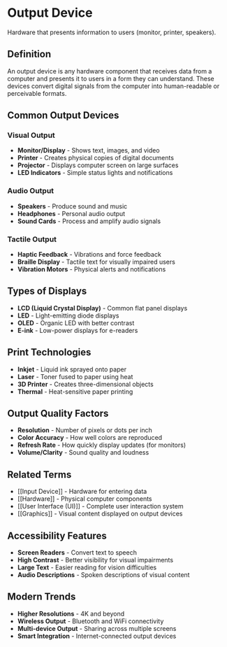 # Output Device

Hardware that presents information to users (monitor, printer, speakers).

## Definition
An output device is any hardware component that receives data from a computer and presents it to users in a form they can understand. These devices convert digital signals from the computer into human-readable or perceivable formats.

## Common Output Devices

### Visual Output
- **Monitor/Display** - Shows text, images, and video
- **Printer** - Creates physical copies of digital documents
- **Projector** - Displays computer screen on large surfaces
- **LED Indicators** - Simple status lights and notifications

### Audio Output
- **Speakers** - Produce sound and music
- **Headphones** - Personal audio output
- **Sound Cards** - Process and amplify audio signals

### Tactile Output
- **Haptic Feedback** - Vibrations and force feedback
- **Braille Display** - Tactile text for visually impaired users
- **Vibration Motors** - Physical alerts and notifications

## Types of Displays
- **LCD (Liquid Crystal Display)** - Common flat panel displays
- **LED** - Light-emitting diode displays
- **OLED** - Organic LED with better contrast
- **E-ink** - Low-power displays for e-readers

## Print Technologies
- **Inkjet** - Liquid ink sprayed onto paper
- **Laser** - Toner fused to paper using heat
- **3D Printer** - Creates three-dimensional objects
- **Thermal** - Heat-sensitive paper printing

## Output Quality Factors
- **Resolution** - Number of pixels or dots per inch
- **Color Accuracy** - How well colors are reproduced
- **Refresh Rate** - How quickly display updates (for monitors)
- **Volume/Clarity** - Sound quality and loudness

## Related Terms
- [[Input Device]] - Hardware for entering data
- [[Hardware]] - Physical computer components
- [[User Interface (UI)]] - Complete user interaction system
- [[Graphics]] - Visual content displayed on output devices

## Accessibility Features
- **Screen Readers** - Convert text to speech
- **High Contrast** - Better visibility for visual impairments
- **Large Text** - Easier reading for vision difficulties
- **Audio Descriptions** - Spoken descriptions of visual content

## Modern Trends
- **Higher Resolutions** - 4K and beyond
- **Wireless Output** - Bluetooth and WiFi connectivity
- **Multi-device Output** - Sharing across multiple screens
- **Smart Integration** - Internet-connected output devices
